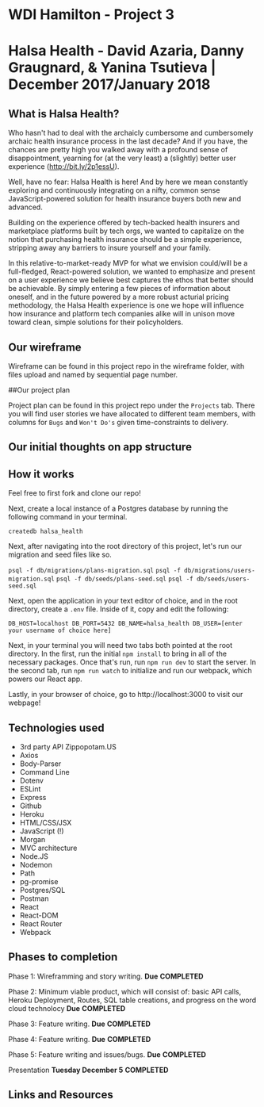 # WDI Hamilton - Project 3
# Halsa Health - David Azaria, Danny Graugnard, & Yanina Tsutieva | December 2017/January 2018

## What is Halsa Health?

Who hasn't had to deal with the archaicly cumbersome and cumbersomely archaic health insurance process in the last decade? And if you have, the chances are pretty high you walked away with a profound sense of disappointment, yearning for (at the very least) a (slightly) better user experience (http://bit.ly/2p1essU). 

Well, have no fear: Halsa Health is here! And by here we mean constantly exploring and continuously integrating on a nifty, common sense JavaScript-powered solution for health insurance buyers both new and advanced.

Building on the experience offered by tech-backed health insurers and marketplace platforms built by tech orgs, we wanted to capitalize on the notion that purchasing health insurance should be a simple experience, stripping away any barriers to insure yourself and your family. 

In this relative-to-market-ready MVP for what we envision could/will be a full-fledged, React-powered solution, we wanted to emphasize and present on a user experience we believe best captures the ethos that better should be achievable. By simply entering a few pieces of information about oneself, and in the future powered by a more robust acturial pricing methodology, the Halsa Health experience is one we hope will influence how insurance and platform tech companies alike will in unison move toward clean, simple solutions for their policyholders. 

## Our wireframe

Wireframe can be found in this project repo in the wireframe folder, with files upload and named by sequential page number.

##Our project plan

Project plan can be found in this project repo under the `Projects` tab. There you will find user stories we have allocated to different team members, with columns for `Bugs` and `Won't Do's` given time-constraints to delivery. 

## Our initial thoughts on app structure


## How it works
Feel free to first fork and clone our repo! 

Next, create a local instance of a Postgres database by running the following command in your terminal. 

`createdb halsa_health`

Next, after navigating into the root directory of this project, let's run our migration and seed files like so.

`psql -f db/migrations/plans-migration.sql` 
`psql -f db/migrations/users-migration.sql`
`psql -f db/seeds/plans-seed.sql` 
`psql -f db/seeds/users-seed.sql` 

Next, open the application in your text editor of choice, and in the root directory, create a `.env` file. Inside of it, copy and edit the following:

`DB_HOST=localhost
DB_PORT=5432
DB_NAME=halsa_health
DB_USER=[enter your username of choice here]`

 Next, in your terminal you will need two tabs both pointed at the root directory. In the first, run the initial `npm install` to bring in all of the necessary packages. Once that's run, run `npm run dev` to start the server. In the second tab, run `npm run watch` to initialize and run our webpack, which powers our React app. 

 Lastly, in your browser of choice, go to http://localhost:3000 to visit our webpage! 

## Technologies used

* 3rd party API Zippopotam.US
* Axios
* Body-Parser
* Command Line
* Dotenv
* ESLint 
* Express
* Github
* Heroku
* HTML/CSS/JSX
* JavaScript (!)
* Morgan
* MVC architecture
* Node.JS
* Nodemon
* Path
* pg-promise
* Postgres/SQL
* Postman
* React 
* React-DOM
* React Router
* Webpack

## Phases to completion

Phase 1: Wireframming and story writing. **Due** **COMPLETED**

Phase 2: Minimum viable product, which will consist of: basic API calls, Heroku Deployment, Routes, SQL table creations, and progress on the word cloud technolocy **Due** **COMPLETED**

Phase 3: Feature writing. **Due** **COMPLETED**

Phase 4: Feature writing. **Due** **COMPLETED**

Phase 5: Feature writing and issues/bugs. **Due** **COMPLETED**

Presentation **Tuesday December 5** **COMPLETED**

## Links and Resources


